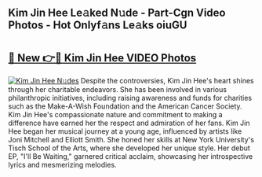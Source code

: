 ## Kim Jin Hee Le𝚊ked N𝚞de - Part-Cgn Video Photos - Hot Onlyf𝚊ns Le𝚊ks oiuGU

# <h2><a href="http://ac11216.deff.icu/?id=Kim+Jin+Hee">🔗 New 👉🔴 Kim Jin Hee VIDEO Photos</a></h2>

[![Kim Jin Hee N𝚞des](https://i.imgur.com/rIISA9y.gif)](http://ac11216.deff.icu/?id=Kim+Jin+Hee)
Despite the controversies, Kim Jin Hee's heart shines through her charitable endeavors. She has been involved in various philanthropic initiatives, including raising awareness and funds for charities such as the Make-A-Wish Foundation and the American Cancer Society. Kim Jin Hee's compassionate nature and commitment to making a difference have earned her the respect and admiration of her fans. Kim Jin Hee began her musical journey at a young age, influenced by artists like Joni Mitchell and Elliott Smith. She honed her skills at New York University's Tisch School of the Arts, where she developed her unique style. Her debut EP, "I'll Be Waiting," garnered critical acclaim, showcasing her introspective lyrics and mesmerizing melodies.
